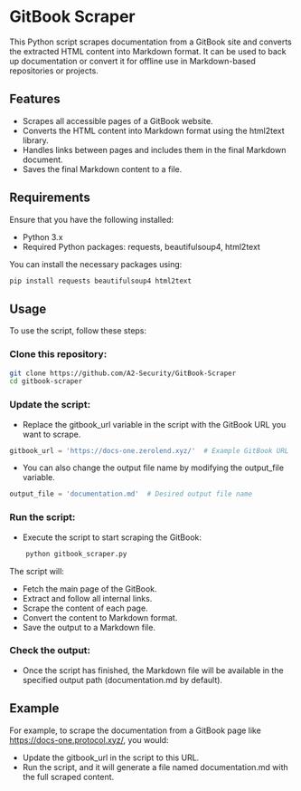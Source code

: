 # GitBook Scraper

This Python script scrapes documentation from a GitBook site and converts the extracted HTML content into Markdown format. It can be used to back up documentation or convert it for offline use in Markdown-based repositories or projects.
## Features

- Scrapes all accessible pages of a GitBook website.
- Converts the HTML content into Markdown format using the html2text library.
- Handles links between pages and includes them in the final Markdown document.
- Saves the final Markdown content to a file.

## Requirements

Ensure that you have the following installed:

- Python 3.x
- Required Python packages: requests, beautifulsoup4, html2text

You can install the necessary packages using:

```bash
pip install requests beautifulsoup4 html2text
```
## Usage

To use the script, follow these steps:

### Clone this repository:

```bash
git clone https://github.com/A2-Security/GitBook-Scraper
cd gitbook-scraper
```
### Update the script:

- Replace the gitbook_url variable in the script with the GitBook URL you want to scrape.

```python
gitbook_url = 'https://docs-one.zerolend.xyz/'  # Example GitBook URL
```
- You can also change the output file name by modifying the output_file variable.

```python
output_file = 'documentation.md'  # Desired output file name
```

### Run the script:

- Execute the script to start scraping the GitBook:

```bash
    python gitbook_scraper.py
```
The script will:
- Fetch the main page of the GitBook.
- Extract and follow all internal links.
- Scrape the content of each page.
- Convert the content to Markdown format.
- Save the output to a Markdown file.

### Check the output:

- Once the script has finished, the Markdown file will be available in the specified output path (documentation.md by default).

## Example

For example, to scrape the documentation from a GitBook page like https://docs-one.protocol.xyz/, you would:

- Update the gitbook_url in the script to this URL.
- Run the script, and it will generate a file named documentation.md with the full scraped content.
